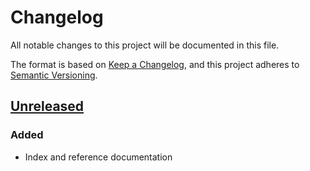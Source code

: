 # Changelog
All notable changes to this project will be documented in this file.

The format is based on [Keep a Changelog](https://keepachangelog.com/en/1.0.0/),
and this project adheres to [Semantic Versioning](https://semver.org/spec/v2.0.0.html).

## [Unreleased]
### Added
- Index and reference documentation

[Unreleased]: https://github.com/projectsyn/component-system-upgrade-controller/compare/v0.1.0...HEAD
